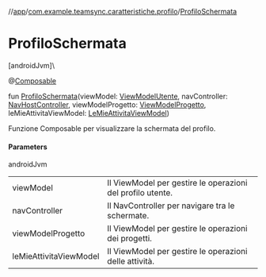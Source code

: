 //[app](../../index.md)/[com.example.teamsync.caratteristiche.profilo](index.md)/[ProfiloSchermata](-profilo-schermata.md)

# ProfiloSchermata

[androidJvm]\

@[Composable](https://developer.android.com/reference/kotlin/androidx/compose/runtime/Composable.html)

fun [ProfiloSchermata](-profilo-schermata.md)(viewModel: [ViewModelUtente](../com.example.teamsync.caratteristiche.autentificazione.data.viewModel/-view-model-utente/index.md), navController: [NavHostController](https://developer.android.com/reference/kotlin/androidx/navigation/NavHostController.html), viewModelProgetto: [ViewModelProgetto](../com.example.teamsync.caratteristiche.iTuoiProgetti.data.viewModel/-view-model-progetto/index.md), leMieAttivitaViewModel: [LeMieAttivitaViewModel](../com.example.teamsync.caratteristiche.leMieAttivita.data.viewModel/-le-mie-attivita-view-model/index.md))

Funzione Composable per visualizzare la schermata del profilo.

#### Parameters

androidJvm

| | |
|---|---|
| viewModel | Il ViewModel per gestire le operazioni del profilo utente. |
| navController | Il NavController per navigare tra le schermate. |
| viewModelProgetto | Il ViewModel per gestire le operazioni dei progetti. |
| leMieAttivitaViewModel | Il ViewModel per gestire le operazioni delle attività. |
